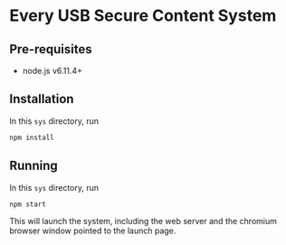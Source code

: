 # Every USB Secure Content System

## Pre-requisites
* node.js v6.11.4+

## Installation

In this `sys` directory, run
```bash
npm install
```

## Running

In this `sys` directory, run
```bash
npm start
```
This will launch the system, including the web server and the chromium browser 
window pointed to the launch page.
